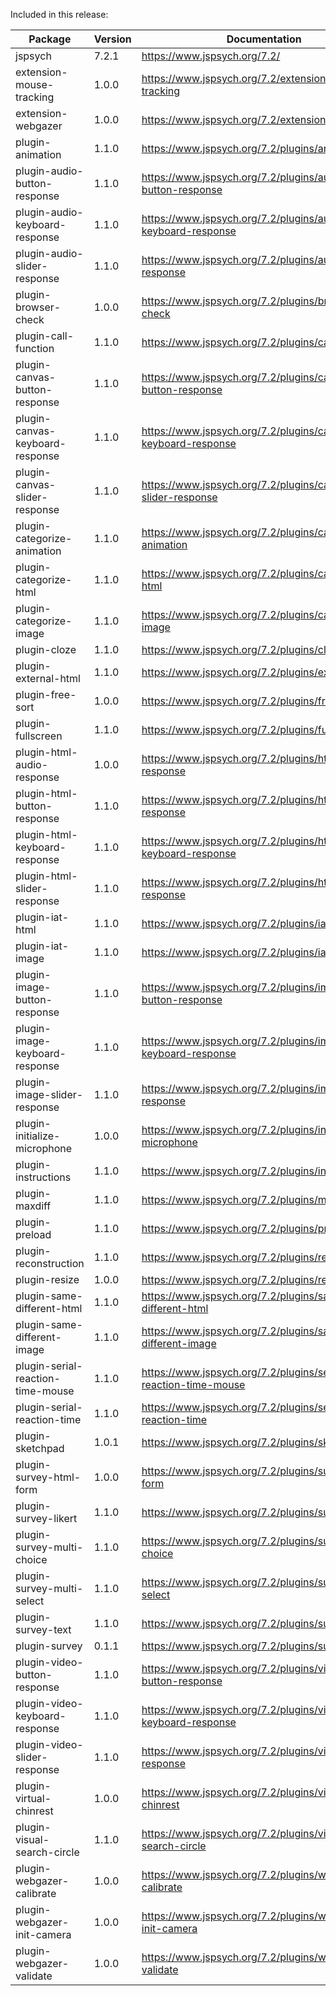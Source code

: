 Included in this release:

Package|Version|Documentation
--- | --- | ---
jspsych|7.2.1|https://www.jspsych.org/7.2/
extension-mouse-tracking|1.0.0|https://www.jspsych.org/7.2/extensions/mouse-tracking
extension-webgazer|1.0.0|https://www.jspsych.org/7.2/extensions/webgazer
plugin-animation|1.1.0|https://www.jspsych.org/7.2/plugins/animation
plugin-audio-button-response|1.1.0|https://www.jspsych.org/7.2/plugins/audio-button-response
plugin-audio-keyboard-response|1.1.0|https://www.jspsych.org/7.2/plugins/audio-keyboard-response
plugin-audio-slider-response|1.1.0|https://www.jspsych.org/7.2/plugins/audio-slider-response
plugin-browser-check|1.0.0|https://www.jspsych.org/7.2/plugins/browser-check
plugin-call-function|1.1.0|https://www.jspsych.org/7.2/plugins/call-function
plugin-canvas-button-response|1.1.0|https://www.jspsych.org/7.2/plugins/canvas-button-response
plugin-canvas-keyboard-response|1.1.0|https://www.jspsych.org/7.2/plugins/canvas-keyboard-response
plugin-canvas-slider-response|1.1.0|https://www.jspsych.org/7.2/plugins/canvas-slider-response
plugin-categorize-animation|1.1.0|https://www.jspsych.org/7.2/plugins/categorize-animation
plugin-categorize-html|1.1.0|https://www.jspsych.org/7.2/plugins/categorize-html
plugin-categorize-image|1.1.0|https://www.jspsych.org/7.2/plugins/categorize-image
plugin-cloze|1.1.0|https://www.jspsych.org/7.2/plugins/cloze
plugin-external-html|1.1.0|https://www.jspsych.org/7.2/plugins/external-html
plugin-free-sort|1.0.0|https://www.jspsych.org/7.2/plugins/free-sort
plugin-fullscreen|1.1.0|https://www.jspsych.org/7.2/plugins/fullscreen
plugin-html-audio-response|1.0.0|https://www.jspsych.org/7.2/plugins/html-audio-response
plugin-html-button-response|1.1.0|https://www.jspsych.org/7.2/plugins/html-button-response
plugin-html-keyboard-response|1.1.0|https://www.jspsych.org/7.2/plugins/html-keyboard-response
plugin-html-slider-response|1.1.0|https://www.jspsych.org/7.2/plugins/html-slider-response
plugin-iat-html|1.1.0|https://www.jspsych.org/7.2/plugins/iat-html
plugin-iat-image|1.1.0|https://www.jspsych.org/7.2/plugins/iat-image
plugin-image-button-response|1.1.0|https://www.jspsych.org/7.2/plugins/image-button-response
plugin-image-keyboard-response|1.1.0|https://www.jspsych.org/7.2/plugins/image-keyboard-response
plugin-image-slider-response|1.1.0|https://www.jspsych.org/7.2/plugins/image-slider-response
plugin-initialize-microphone|1.0.0|https://www.jspsych.org/7.2/plugins/initialize-microphone
plugin-instructions|1.1.0|https://www.jspsych.org/7.2/plugins/instructions
plugin-maxdiff|1.1.0|https://www.jspsych.org/7.2/plugins/maxdiff
plugin-preload|1.1.0|https://www.jspsych.org/7.2/plugins/preload
plugin-reconstruction|1.1.0|https://www.jspsych.org/7.2/plugins/reconstruction
plugin-resize|1.0.0|https://www.jspsych.org/7.2/plugins/resize
plugin-same-different-html|1.1.0|https://www.jspsych.org/7.2/plugins/same-different-html
plugin-same-different-image|1.1.0|https://www.jspsych.org/7.2/plugins/same-different-image
plugin-serial-reaction-time-mouse|1.1.0|https://www.jspsych.org/7.2/plugins/serial-reaction-time-mouse
plugin-serial-reaction-time|1.1.0|https://www.jspsych.org/7.2/plugins/serial-reaction-time
plugin-sketchpad|1.0.1|https://www.jspsych.org/7.2/plugins/sketchpad
plugin-survey-html-form|1.0.0|https://www.jspsych.org/7.2/plugins/survey-html-form
plugin-survey-likert|1.1.0|https://www.jspsych.org/7.2/plugins/survey-likert
plugin-survey-multi-choice|1.1.0|https://www.jspsych.org/7.2/plugins/survey-multi-choice
plugin-survey-multi-select|1.1.0|https://www.jspsych.org/7.2/plugins/survey-multi-select
plugin-survey-text|1.1.0|https://www.jspsych.org/7.2/plugins/survey-text
plugin-survey|0.1.1|https://www.jspsych.org/7.2/plugins/survey
plugin-video-button-response|1.1.0|https://www.jspsych.org/7.2/plugins/video-button-response
plugin-video-keyboard-response|1.1.0|https://www.jspsych.org/7.2/plugins/video-keyboard-response
plugin-video-slider-response|1.1.0|https://www.jspsych.org/7.2/plugins/video-slider-response
plugin-virtual-chinrest|1.0.0|https://www.jspsych.org/7.2/plugins/virtual-chinrest
plugin-visual-search-circle|1.1.0|https://www.jspsych.org/7.2/plugins/visual-search-circle
plugin-webgazer-calibrate|1.0.0|https://www.jspsych.org/7.2/plugins/webgazer-calibrate
plugin-webgazer-init-camera|1.0.0|https://www.jspsych.org/7.2/plugins/webgazer-init-camera
plugin-webgazer-validate|1.0.0|https://www.jspsych.org/7.2/plugins/webgazer-validate
